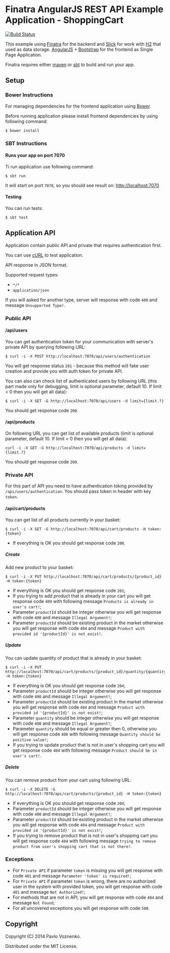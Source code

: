 # Finatra AngularJS REST API Example Application - ShoppingCart

[![Build Status](https://travis-ci.org/fosco-maestro/finatra-angular-example.svg)](https://travis-ci.org/fosco-maestro/finatra-angular-example)

This example using [Finatra](http://finatra.info/) for the backend and [Slick](http://slick.typesafe.com/) for work with [H2](http://www.h2database.com/) that used as data storage. 
[AngularJS](https://angularjs.org/) + [Bootstrap](http://getbootstrap.com/) for the frontend as Single Page Application.

Finatra requires either [maven](http://maven.apache.org/) or [sbt](http://www.scala-sbt.org/release/docs/Getting-Started/Setup.html) to build and run your app.

## Setup

### Bower Instructions

For managing dependencies for the frontend application using [Bower](http://bower.io/).

Before running application please install frontend dependencies by using following command:

```
$ bower install
```

### SBT Instructions

#### Runs your app on port 7070

Ti run application use following command:

```
$ sbt run
```

It will start on port `7070`, so you should see result on: [http://localhost:7070](http://localhost:7070)

#### Testing

You can run tests:

```
$ sbt test
```

## Application API

Application contain public API and private that requires authentication first.

You can use [cURL](http://curl.haxx.se/) to test application.

API response in JSON format.

Supported request types:

* `*/*`
* `application/json`

If you will asked for another type, server will response with code `400` and message `Unsupported Type!`.

### Public API

#### /api/users

You can get authentication token for your communication with server's private API by querying following URL:

```
$ curl -i -X POST http://localhost:7070/api/users/authentication
```

You will get response status `201` - because this method will fake user creation and provide you with auth token for private API.

You can also can check list of authenticated users by following URL (this part made only for debugging, limit is 
optional parameter, default 10. If limit < 0 then you will get all data):

```
$ curl -i -X GET -G http://localhost:7070/api/users -d limit={limit.?}
```

You should get response code `200`.

#### /api/products

On following URL you can get list of available products (limit is optional parameter, default 10. 
If limit < 0 then you will get all data):
 
```
curl -i -X GET -G http://localhost:7070/api/products -d limit={limit.?}
```

You should get response code `200`.

### Private API

For this part of API you need to have authentication toking provided by `/api/users/authentication`.
You should pass token in header with key `token`.

#### /api/cart/products

You can get list of all products currently in your basket:

```
$ curl -i -X GET -G http://localhost:7070/api/cart/products -H token:{token}
```

* If everything is OK you should get response code `200`.

##### Create

Add new product to your basket:

```
$ curl -i -X PUT http://localhost:7070/api/cart/products/{product_id} -H token:{token}
```

* If everything is OK you should get response code `201`;
* If you trying to add product that is already in your cart you will get response code `409` with following 
message `Products is already in user's cart!`;
* Parameter `productId` should be integer otherwise you will get response with code `400` and message `Illegal Argument!`;
* Parameter `productId` should be existing product in the market otherwise you will get response with code `404` and 
message `Product with provided id '{productId}' is not exist!`.

##### Update

You can update quantity of product that is already in your basket:

```
$ curl -i -X PUT http://localhost:7070/api/cart/products/{product_id}/quantity/{quantity} -H token:{token}
```

* If everything is OK you should get response code `204`;
* Parameter `productId` should be integer otherwise you will get response with code `400` and message `Illegal Argument!`;
* Parameter `productId` should be existing product in the market otherwise you will get response with code `404` and 
message `Product with provided id '{productId}' is not exist!`;
* Parameter `quantity` should be integer otherwise you will get response with code `400` and message `Illegal Argument!`;
* Parameter `quantity` should be equal or greater then 0, otherwise you will get response code `400` with following 
message `Quantity should be positive value!`;
* If you trying to update product that is not in user's shopping cart you will get response code `404` with following 
message `Product should be in user's cart!`.

##### Delete

You can remove product from your cart using following URL:

```
$ curl -i -X DELETE -G http://localhost:7070/api/cart/products/{product_id} -H token:{token}
```

* If everything is OK you should get response code `204`;
* Parameter `productId` should be integer otherwise you will get response with code `400` and message `Illegal Argument!`;
* Parameter `productId` should be existing product in the market otherwise you will get response with code `404` and 
message `Product with provided id '{productId}' is not exist!`;
* If you trying to remove product that is not in user's shopping cart you will get response code `404` with following 
message `trying to remove product from user's shopping cart that is not there!`.

### Exceptions

* For `Private API` if parameter `token` is missing you will get response with code `401` and message `Parameter 'token' is required!`;
* For `Private API` if parameter `token` is wrong, there are no authorized user in the system with provided token, you 
will get response with code `401` and message `Not Authorized!`;
* For methods that are not in API, you will get response with code `404` and message `Not Found`;
* For all uncovered exceptions you will get response with code `500`.

## Copyright

Copyright (C) 2014 Pavlo Voznenko.

Distributed under the MIT License.
